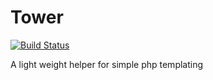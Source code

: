# Tower

[![Build Status](https://travis-ci.org/swaroopsm/tower.svg?branch=master)](https://travis-ci.org/swaroopsm/tower)

A light weight helper for simple php templating
